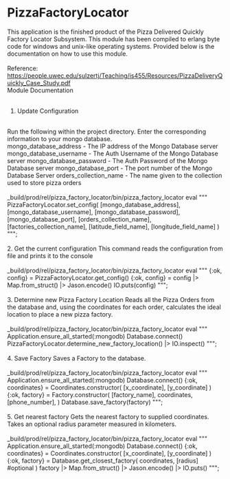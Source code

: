 # PizzaFactoryLocator

This application is the finished product of the Pizza Delivered Quickly Factory Locator Subsystem. This module has been compiled to erlang byte code for windows and unix-like operating systems. Provided below is the documentation on how to use this module.
<br>
<br>
Reference: https://people.uwec.edu/sulzertj/Teaching/is455/Resources/PizzaDeliveryQuickly_Case_Study.pdf
<br>
Module Documentation
<br>
<br>
1. Update Configuration
<br>
Run the following within the project directory. Enter the corresponding information to your mongo database.
<br>
mongo_database_address - The IP address of the Mongo Database server
mongo_database_username - The Auth Username of the Mongo Database server
mongo_database_password - The Auth Password of the Mongo Database server
mongo_database_port - The port number of the Mongo Database Server
orders_collection_name - The name given to the collection used to store pizza orders
<br>
<br>
_build/prod/rel/pizza_factory_locator/bin/pizza_factory_locator eval """
PizzaFactoryLocator.set_config(
  [mongo_database_address],
  [mongo_database_username],
  [mongo_database_password],
  [mongo_database_port],
  [orders_collection_name],
  [factories_collection_name],
  [latitude_field_name],
  [longitude_field_name]
)
""";
<br>
<br>
2. Get the current configuration
This command reads the configuration from file and prints it to the console
<br>
<br>
_build/prod/rel/pizza_factory_locator/bin/pizza_factory_locator eval """
{:ok, config} = PizzaFactoryLocator.get_config()
{:ok, config} = config |> Map.from_struct() |> Jason.encode()
IO.puts(config)
""";
<br>
<br>
3. Determine new Pizza Factory Location
Reads all the Pizza Orders from the database and, using the coordinates for each order, calculates the ideal location to place a new pizza factory.
<br>
<br>
_build/prod/rel/pizza_factory_locator/bin/pizza_factory_locator eval """
Application.ensure_all_started(:mongodb)
Database.connect()
PizzaFactoryLocator.determine_new_factory_location() |> IO.inspect()
""";
<br>
<br>
4. Save Factory
Saves a Factory to the database.
<br>
<br>
_build/prod/rel/pizza_factory_locator/bin/pizza_factory_locator eval """
Application.ensure_all_started(:mongodb)
Database.connect()
{:ok, coordinates} = Coordinates.constructor(
  [x_coordinate],
  [y_coordinate]
)
{:ok, factory} = Factory.constructor(
  [factory_name],
  coordinates,
  [phone_number],
)
Database.save_factory(factory)
""";
<br>
<br>
5. Get nearest factory
Gets the nearest factory to supplied coordinates. Takes an optional radius parameter measured in kilometers.
<br>
<br>
_build/prod/rel/pizza_factory_locator/bin/pizza_factory_locator eval """
Application.ensure_all_started(:mongodb)
Database.connect()
{:ok, coordinates} = Coordinates.constructor(
  [x_coordinate],
  [y_coordinate]
)
{:ok, factory} = Database.get_closest_factory(
  coordinates, [radius] #optional
)
factory |> Map.from_struct() |> Jason.encode() |> IO.puts()
""";

